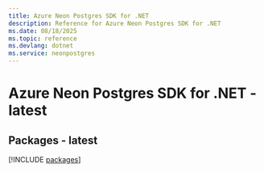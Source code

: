 ```yaml
---
title: Azure Neon Postgres SDK for .NET
description: Reference for Azure Neon Postgres SDK for .NET
ms.date: 08/18/2025
ms.topic: reference
ms.devlang: dotnet
ms.service: neonpostgres
---
```

# Azure Neon Postgres SDK for .NET - latest
## Packages - latest
[!INCLUDE [packages](neon-postgres-index.md)]